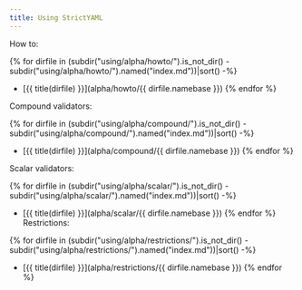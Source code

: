 ```yaml
---
title: Using StrictYAML
---
```


How to:

{% for dirfile in (subdir("using/alpha/howto/").is_not_dir() - subdir("using/alpha/howto/").named("index.md"))|sort() -%}
- [{{ title(dirfile) }}](alpha/howto/{{ dirfile.namebase }})
{% endfor %}

Compound validators:

{% for dirfile in (subdir("using/alpha/compound/").is_not_dir() - subdir("using/alpha/compound/").named("index.md"))|sort() -%}
- [{{ title(dirfile) }}](alpha/compound/{{ dirfile.namebase }})
{% endfor %}

Scalar validators:

{% for dirfile in (subdir("using/alpha/scalar/").is_not_dir() - subdir("using/alpha/scalar/").named("index.md"))|sort() -%}
- [{{ title(dirfile) }}](alpha/scalar/{{ dirfile.namebase }})
{% endfor %}
Restrictions:

{% for dirfile in (subdir("using/alpha/restrictions/").is_not_dir() - subdir("using/alpha/restrictions/").named("index.md"))|sort() -%}
- [{{ title(dirfile) }}](alpha/restrictions/{{ dirfile.namebase }})
{% endfor %}
